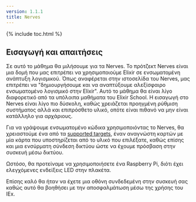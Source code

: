 ```yaml
---
version: 1.1.1
title: Nerves
---
```


{% include toc.html %}

## Εισαγωγή και απαιτήσεις

Σε αυτό το μάθημα θα μιλήσουμε για τα Nerves.
Το πρότζεκτ Nerves είναι μια δομή που μας επιτρέπει να χρησιμοποιούμε Elixir σε ενσωματομένη ανάπτυξη λογισμικού.
Όπως αναφέρεται στην ιστοσελίδα του Nerves, μας επιτρέπει να "δημιουργήσουμε και να  αναπτύξουμε αλεξίσφαιρο ενσωματομένο λογισμικό στην Elixir".
Αυτό το μάθημα θα είναι λίγο διαφορετικό από τα υπόλοιπα μαθήματα του Elixir School.
Η εισαγωγή στο Nerves είναι λίγο πιο δύσκολη, καθώς χρειάζεται προηγμένη ρύθμιση συστήματος αλλά και επιπρόσθετο υλικό, οπότε είναι πιθανό να μην είναι κατάλληλο για αρχάριους.  

Για να γράψουμε ενσωματομένο κώδικα χρησιμοποιόντας το Nerves, θα χρειαστούμε ένα από τα [supported targets](https://hexdocs.pm/nerves/targets.html), έναν αναγνώστη καρτών με μία κάρτα που υποστηρίζεται από το υλικό που επιλέξατε, καθώς επίσης και μια ενσύρματη σύνδεση δικτύου ώστε να έχουμε πρόσβαση στην συσκευή μέσω δικτύου.

Ωστόσο, θα προτείναμε να χρησιμοποιήσετε ένα Raspberry Pi, διότι έχει ελεγχόμενες ενδείξεις LED στην πλακέτα.

Επίσης καλό θα ήταν να έχετε μια οθόνη συνδεδεμένη στην συσκευή σας καθώς αυτό θα βοηθήσει με την αποσφαλμάτωση μέσω της χρήσης του IEx.
